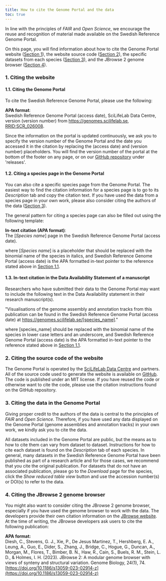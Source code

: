 ```yaml
---
title: How to cite the Genome Portal and the data
toc: true
---
```


In line with the principles of _FAIR_ and _Open Science_, we encourage the reuse and recognition of material made available on the Swedish Reference Genome Portal.

On this page, you will find information about how to cite the Genome Portal website ([Section 1](#1-citing-the-website)), the website source code ([Section 2](#2-citing-the-source-code-of-the-website)), the specific datasets from each species ([Section 3](#3-citing-the-data-in-the-genome-portal)), and the JBrowse 2 genome browser ([Section 4](#4-citing-the-jbrowse-2-genome-browser)).

### 1. Citing the website

#### 1.1. Citing the Genome Portal

To cite the Swedish Reference Genome Portal, please use the following:

**APA format**:\
Swedish Reference Genome Portal (access date), SciLifeLab Data Centre, version (version number) from <https://genomes.scilifelab.se>, [RRID:SCR_026008](https://rrid.site/data/record/nlx_144509-1/SCR_026008/resolver?q=rrid:scr_026008).

Since the information on the portal is updated continuously, we ask you to specify the version number of the Genome Portal and the date you accessed it in the citation by replacing the (access date) and (version number) placeholders. You will find the version number of the portal at the bottom of the footer on any page, or on our <a target="_blank" href="https://github.com/ScilifelabDataCentre/genome-portal/">GitHub repository</a> under 'releases'.

#### 1.2. Citing a species page in the Genome Portal

You can also cite a specific species page from the Genome Portal. The easiest way to find the citation information for a species page is to go to its _Description_ tab and copy the citation text. If you have used the data from a species page in your own work, please also consider citing the authors of the data ([Section 3](#3-citing-the-data-in-the-genome-portal)).

The general pattern for citing a species page can also be filled out using the following template:

**In-text citation (APA format)**:\
The [_Species name_] page in the Swedish Reference Genome Portal (access date).

where [_Species name_] is a placeholder that should be replaced with the binomial name of the species in italics, and Swedish Reference Genome Portal (access date) is the APA formatted in-text pointer to the reference stated above in [Section 1.1](#11-citing-the-genome-portal).

#### 1.3. In-text citation in the Data Availability Statement of a manuscript

Researchers who have submitted their data to the Genome Portal may want to include the following text in the Data Availability statement in their research manuscript(s).

"Visualisations of the genome assembly and annotation tracks from this publication can be found in the Swedish Reference Genome Portal (access date) at <https://genomes.scilifelab.se/[species_name]>."

where [species_name] should be replaced with the binomial name of the species in lower case letters and an underscore, and Swedish Reference Genome Portal (access date) is the APA formatted in-text pointer to the reference stated above in [Section 1.1](#11-citing-the-genome-portal).

### 2. Citing the source code of the website

The Genome Portal is operated by the <a target="_blank" href="https://scilifelab.se/data">SciLifeLab Data Centre</a> and partners. All of the source code used to generate the website is available on [GitHub](https://github.com/ScilifelabDataCentre/genome-portal/). The code is published under an MIT license. If you have reused the code or otherwise want to cite the code, please use the citation instructions found on the GitHub repository.

### 3. Citing the data in the Genome Portal

Giving proper credit to the authors of the data is central to the principles of _FAIR_ and _Open Science_. Therefore, if you have used any data displayed on the Genome Portal
(genome assemblies and annotation tracks) in your own work, we kindly ask you to cite the data.

All datasets included in the Genome Portal are public, but the means as to how to cite them can vary from dataset to dataset. Instructions for how to cite each dataset is found on the _Description_ tab of each species. In general, many datasets in the Swedish Reference Genome Portal have been published as part of a research article and for those cases, we recommend that you cite the original publication. For datasets that do not have an associated publication, please go to the _Download_ page for the species, click the _Show reduced table view_ button and use the accession number(s) or DOI(s) to refer to the data.

### 4. Citing the JBrowse 2 genome browser

You might also want to consider citing the JBrowse 2 genome browser, especially if you have used the genome browser to work with the data. The developers provide their own citation information on the [JBrowse website](https://jbrowse.org/). At the time of writing, the JBrowse developers ask users to cite the following publication:

**APA format:**\
Diesh, C., Stevens, G. J., Xie, P., De Jesus Martinez, T., Hershberg, E. A., Leung, A., Guo, E., Dider, S., Zhang, J., Bridge, C., Hogue, G., Duncan, A., Morgan, M., Flores, T., Bimber, B. N., Haw, R., Cain, S., Buels, R. M., Stein, L. D., & Holmes, I. H. (2023). JBrowse 2: A modular genome browser with views of synteny and structural variation. Genome Biology, 24(1), 74. [https://doi.org/10.1186/s13059-023-02914-z](https://doi.org/10.1186/s13059-023-02914-z)
